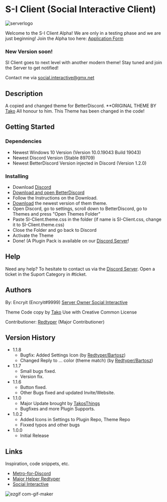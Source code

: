# S-I Client (Social Interactive Client)

![serverlogo](https://user-images.githubusercontent.com/72802595/126896093-3f9d040a-1338-441a-a2c6-509f9c199223.gif)


Welcome to the S-I Client Alpha! We are only in a testing phase and we are just beginning!
Join the Alpha too here:  [Application Form](https://form.jotform.com/211904697044357)

### New Version soon!

SI Client goes to next level with another modern theme! Stay tuned and join the Server to get notified!

Contact me via social.interactive@gmx.net

## Description

A copied and changed theme for BetterDiscord.
**ORIGINAL THEME BY [Tako](https://github.com/TakosThings/Metro-for-Discord)
All honour to him. This Theme has been changed in the code!

## Getting Started

### Dependencies

* Newest Windows 10 Version (Version	10.0.19043 Build 19043)
* Newest Discord Version (Stable 89709)
* Newest BetterDiscord Version injected in Discord (Version 1.2.0)

### Installing

* Download [Discord](https://discord.com)
* [Download and open BetterDiscord](https://betterdiscord.app)
* Follow the Instructions on the Download.
* [Download](https://github.com/SocialInteractive/SI-Client/releases) the newest version of them theme.
* Open Discord, go to settings, scroll down to BetterDiscord, go to Themes and press "Open Themes Folder"
* Paste SI-Client.theme.css in the folder (if name is SI-Client.css, change it to SI-Client.theme.css)
* Close the Folder and go back to Discord
* Activate the Theme
* Done!
(A Plugin Pack is available on our [Discord Server](https://discord.io/socialint)!

## Help
 
Need any help? To hesitate to contact us via the [Discord Server](https://discord.io/socialint).
Open a ticket in the Suport Category in #ticket.

## Authors

By: Encryit (Encryit#9999) [Server Owner Social Interactive](https://discord.io/socialint)

Theme Code copy by [Tako](https://github.com/TakosThings)
Use with Creative Common License 

Contributioner:
[Redtyper](https://github.com/bartosz789) (Major Contributioner)

## Version History
* 1.1.8
    * Bugfix: Added Settings Icon (by [Redtyper/Bartosz](https://github.com/bartosz789))
    * Changed Reply to ... color (theme match) (by [Redtyper/Bartosz](https://github.com/bartosz789))
* 1.1.7
    * Small bugs fixed.
    * Version fix.
* 1.1.6
    * Button fixed.
    * Other Bugs fixed and updated Invite/Website.
* 1.1.0
    * Major Update brought by [TakosThings](https://github.com/TakosThings/Metro-for-Discord/releases/tag/v3.16.0)
    * Bugfixes and more Plugin Supports.
* 1.0.2
    * Added Icons in Settings to Plugin Repo, Theme Repo
    * Fixxed typos and other bugs
* 1.0.0
    * Initial Release

## Links

Inspiration, code snippets, etc.
* [Metro-for-Discord](https://github.com/TakosThings/Metro-for-Discord)
* [Major Helper Redtyper](https://github.com/bartosz789)
* [Social Interactive](https://discord.io/socialint)

![ezgif com-gif-maker](https://user-images.githubusercontent.com/72802595/126896089-d113444e-c1d2-4468-9ff5-4c1b3786e43c.gif)

